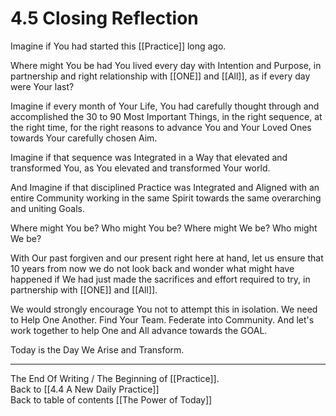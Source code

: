 # 4.5 Closing Reflection

Imagine if You had started this [[Practice]] long ago. 

Where might You be had You lived every day with Intention and Purpose, in partnership and right relationship with [[ONE]] and [[All]], as if every day were Your last? 

Imagine if every month of Your Life, You had carefully thought through and accomplished the 30 to 90 Most Important Things, in the right sequence, at the right time, for the right reasons to advance You and Your Loved Ones towards Your carefully chosen Aim. 

Imagine if that sequence was Integrated in a Way that elevated and transformed You, as You elevated and transformed Your world. 

And Imagine if that disciplined Practice was Integrated and Aligned with an entire Community working in the same Spirit towards the same overarching and uniting Goals. 

Where might You be? Who might You be? Where might We be? Who might We be? 

With Our past forgiven and our present right here at hand, let us ensure that 10 years from now we do not look back and wonder what might have happened if We had just made the sacrifices and effort required to try, in partnership with [[ONE]] and [[All]]. 

We would strongly encourage You not to attempt this in isolation. We need to Help One Another. Find Your Team. Federate into Community. And let's work together to help One and All advance towards the GOAL. 

Today is the Day We Arise and Transform. 

___
The End Of Writing / The Beginning of [[Practice]].  
Back to [[4.4 A New Daily Practice]]  
Back to table of contents [[The Power of Today]]  